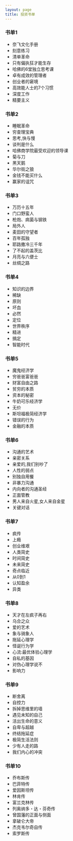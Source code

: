 ```yaml
---
layout: page
title: 投资书单
---
```


### 书单1
 - 奈飞文化手册
 - 刻意练习
 - 清单革命
 - 只有偏执狂才能生存
 - 哈佛的6堂独立思考课
 - 卓有成效的管理者
 - 创业者的窘境
 - 高效能人士的7个习惯
 - 深度工作
 - 精要主义

### 书单2
 - 睡眠革命
 - 穷查理宝典
 - 思考,快与慢
 - 谈判是什么
 - 哈佛商学院最受欢迎的领导课
 - 菊与刀
 - 黑天鹅
 - 华尔街之狼
 - 金钱不能买什么
 - 赢家的诅咒

### 书单3
 - 万历十五年
 - 门口野蛮人
 - 枪炮、病菌与钢铁
 - 局外人
 - 麦田的守望者
 - 百年孤独
 - 耶路撒冷三千年
 - 了不起的盖茨比
 - 月亮与六便士
 - 丝绸之路

### 书单4
 - 知识的边界
 - 稀缺
 - 原则
 - 坏血
 - 必然
 - 定位
 - 世界秩序
 - 精进
 - 搞定
 - 智能时代

### 书单5
 - 魔鬼经济学
 - 穷爸爸富爸爸
 - 财富自由之路
 - 贫穷的本质
 - 资本的秘密
 - 牛奶可乐经济学
 - 无价
 - 斯坦福极简经济学
 - 错误的行为
 - 金融的本质

### 书单6
 - 沟通的艺术
 - 亲密关系
 - 亲爱的,我们别吵了
 - 人性的弱点
 - 别独自用餐
 - 非暴力沟通
 - 内向者的沟通圣经
 - 正面管教
 - 男人来自火星,女人来自金星
 - 关键对话

### 书单7
 - 疯传
 - 上瘾
 - 创业维艰
 - 人类简史
 - 时间简史
 - 未来简史
 - 奇点临近
 - 从0到1
 - 认知盈余
 - 异类

### 书单8
 - 天才在左疯子再右
 - 乌合之众
 - 爱的艺术
 - 象与骑象人
 - 拖延心理学
 - 怪诞行为学
 - 心流:最优体验心理学
 - 自私的基因
 - 对伪心理学说不
 - 影响力

### 书单9
 - 断舍离
 - 自控力
 - 拆掉思维里的墙
 - 遇见未知的自己
 - 活出生命的意义
 - 自卑与超越
 - 终结拖延症
 - 极简生活法则
 - 少有人走的路
 - 我们内心的冲突

### 书单10
 - 乔布斯传
 - 巴菲特传
 - 爱因斯坦传
 - 林肯传
 - 富兰克林传
 - 列奥纳多・达・芬奇传
 - 曾国藩的正面与侧面
 - 拿破仑大帝
 - 杰克韦尔奇自传
 - 索罗斯传
